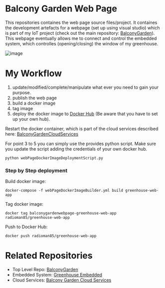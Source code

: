 # Balcony Garden Web Page
This repositories containes the web page source files/project. It containes the development artefacts for a webpage (set up using visual studio) which is part of my IoT project (check out the main repository: [BalconyGarden](https://github.com/radioman85/BalconyGarden)). This webpage eventually allows me to connect and control the embedded system, which controlles (opening/closing) the window of my greenhouse.

![image](https://user-images.githubusercontent.com/25708993/236409648-ba06ff9e-786c-4ef6-b97f-f753d4bc3a1e.png)


# My Workflow
1. update/modified/complete/manipulate what ever you need to gain your purpose.
2. publish the web page
3. build a docker image
4. tag image
5. deploy the docker image to [Docker Hub](https://hub.docker.com/) (Be aware that you have to set up your own hub).

Restart the docker container, which is part of the cloud services described here: [BalconyGardenCloudServices](https://github.com/radioman85/BalconyGardenCloudServices)

For point 3 to 5 you can simply use the provides python script. Make sure you update the script adding the credentials of your own docker hub.

```
python webPageDockerImageDeploymentScript.py
```

### Step by Step deployment
Build docker image:
```
docker-compose -f webPageDockerImageBuilder.yml build greenhouse-web-app
```
Tag docker image:
```
docker tag balconygardenwebpage-greenhouse-web-app radioman85/greenhouse-web-app
```
Push to Docker Hub:
```
docker push radioman85/greenhouse-web-app
```


# Related Repositories
- Top Level Repo: [BalconyGarden](https://github.com/radioman85/BalconyGarden)
- Embedded System: [Greenhouse Embedded](https://github.com/radioman85/GreenhouseEmbedded)
- Cloud Services: [Balcony Garden Cloud Services](https://github.com/radioman85/BalconyGardenCloudServices)
